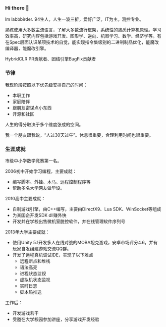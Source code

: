 ### Hi there 👋

Im labbbirder. 94生人，人生一波三折，爱好广泛，IT为主。测控专业。

熟练使用大多数主流语言，了解大多数流行框架，系统性的熟悉计算机原理。学习效率高，研究内容包括游戏开发、图形学、逆向、机器学习、数学、经济学等。有在Spec层面认识某项技术的自觉，能实现指令集级别的二进制制品优化，能魔改编译器，能魔改引擎。

HybridCLR PR贡献者、团结引擎BugFix贡献者

### 节律

我现阶段按照以下优先级安排自己的时间：
* 本职工作
* 家庭陪伴
* 跟朋友密谋点小东西
* 开源和社区

人生的得分取决于多个维度张成的空间。

我一个朋友跟我说，“人过30天过午”。休息很重要，合理利用时间也很重要。

### 生涯成就

市级中小学数学竞赛第一名。

2006初中开始学习编程，主要成就：
* 编写脚本、外挂、木马、远程控制程序等
* 帮助多名大学网友做毕设。

2010高中主要成就：
* 自制游戏引擎，由C++编写，主要由DirectX9、Lua SDK、WinSocket等组成
* 为某国企开发SDK dll赚外快
* 开发并在学校出售微机室脱控软件，并在线管理软件序列号

2013年大学主要成就：
* 使用Unity 5.1开发多人在线对战的MOBA坦克游戏，安卓市场评分4.6，并有玩家自发组建游戏交流QQ群。
* 开发了远程真机调试IDE，实现了以下难点
  * 远程断点和堆栈
  * 语法高亮
  * 进程状态监视
  * 虚拟机状态监视
  * 实时日志
  * 脚本热推送
 
工作后：
* 开发游戏若干
* 受邀在大学校园参加讲座，分享游戏开发经验
